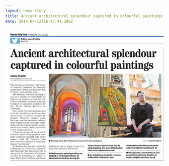 ```yaml
---
layout: news-story
title: Ancient architectural splendour captured in colourful paintings
date: 2014-04-12T16:43:41.289Z
---
```

![](/assets/img/uploads/12.04.14-edp-rob-pointon-painting-2.jpg)